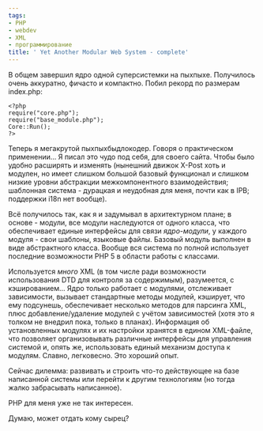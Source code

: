```yaml
---
tags:
- PHP
- webdev
- XML
- программирование
title: ' Yet Another Modular Web System - complete'
---
```


В общем завершил ядро одной суперсистемки на пыхпыхе. Получилось очень
аккуратно, фичасто и компактно. Побил рекорд по размерам index.php:

    <?php
    require("core.php");
    require("base_module.php");
    Core::Run();
    ?>

Теперь я мегакрутой пыхпыхбыдлокодер. Говоря о практическом
применении... Я писал это чудо под себя, для своего сайта. Чтобы было
удобно расширять и изменять (нынешний движок X-Post хоть и модулен, но
имеет слишком большой базовый функционал и слишком низкие уровни
абстракции межкомпонентного взаимодействия; шаблонная система - дурацкая
и неудобная для меня, почти как в IPB; поддержки i18n нет вообще).

Всё получилось так, как я и задумывал в архитектурном плане; в основе -
модули, все модули наследуются от одного класса, что обеспечивает единые
интерфейсы для связи *ядро-модули*, у каждого модуля - свои шаблоны,
языковые файлы. Базовый модуль выполнен в виде абстрактного класса.
Вообще вся система по полной использует последние возможности PHP 5 в
области работы с классами.

Используется *много* XML (в том числе ради возможности использования DTD
для контроля за содержимым), разумеется, с кэшированием... Ядро только
работает с модулями, отслеживает зависимости, вызывает стандартные
методы модулей, кэширует, что ему подсунешь, обеспечивает несколько
методов для парсинга XML, плюс добавление/удаление модулей с учётом
зависимостей (хотя это я толком не внедрил пока, только в планах).
Информация об установленных модулях и их настройки хранятся в едином
XML-файле, что позволяет организовывать различные интерфейсы для
управления системой и, опять же, использовать единый механизм доступа к
модулям. Славно, легковесно. Это хороший опыт.

Сейчас дилемма: развивать и строить что-то действующее на базе
написанной системы или перейти к другим технологиям (но тогда жалко
забрасывать написанное).

PHP для меня уже не так интересен.

Думаю, может отдать кому сырец?